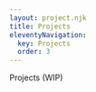 ```yaml
---
layout: project.njk
title: Projects
eleventyNavigation:
  key: Projects
  order: 3
---
```


Projects (WIP)

